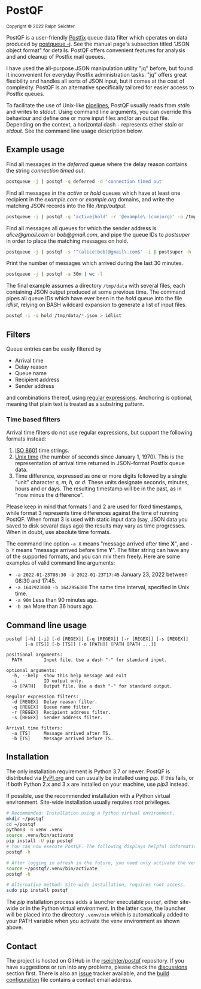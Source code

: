 # PostQF

<sup>Copyright © 2022 Ralph Seichter</sup>

PostQF is a user-friendly [Postfix](http://www.postfix.org/) queue data filter which operates on data produced by
[postqueue -j](http://www.postfix.org/postqueue.1.html). See the manual page's subsection titled "JSON object format"
for details. PostQF offers convenient features for analysis and and cleanup of Postfix mail queues.

I have used the all-purpose JSON manipulation utility "jq" before, but found it inconvenient for everyday Postfix
administration tasks. "jq" offers great flexibility and handles all sorts of JSON input, but it comes at the cost of
complexity. PostQF is an alternative specifically tailored for easier access to Postfix queues.

To facilitate the use of Unix-like [pipelines](https://en.wikipedia.org/wiki/Pipeline_%28Unix%29), PostQF usually reads
from _stdin_ and writes to _stdout_. Using command line arguments, you can override this behaviour and define one or
more input files and/or an output file. Depending on the context, a horizontal dash `-` represents either _stdin_ or
_stdout_. See the command line usage description below.

## Example usage

Find all messages in the _deferred_ queue where the delay reason contains the string _connection timed out_.

```bash
postqueue -j | postqf -q deferred -d 'connection timed out'
```

Find all messages in the _active_ or _hold_ queues which have at least one recipient in the _example.com_ or
_example.org_ domains, and write the matching JSON records into the file _/tmp/output_.

```bash
postqueue -j | postqf -q 'active|hold' -r '@example\.(com|org)' -o /tmp/output
```

Find all messages all queues for which the sender address is _alice@gmail.com_ or _bob@gmail.com_, and pipe the queue
IDs to _postsuper_ in order to place the matching messages on hold.

```bash
postqueue -j | postqf -s '^(alice|bob)@gmail\.com$' -i | postsuper -h -
```

Print the number of messages which arrived during the last 30 minutes.

```bash
postqueue -j | postqf -a 30m | wc -l
```

The final example assumes a directory `/tmp/data` with several files, each containing JSON output produced at some
previous time. The command pipes all queue IDs which have ever been in the _hold_ queue into the file _idlist_, relying
on BASH wildcard expansion to generate a list of input files.

```bash
postqf -i -q hold /tmp/data/*.json > idlist
```

## Filters

Queue entries can be easily filtered by

* Arrival time
* Delay reason
* Queue name
* Recipient address
* Sender address

and combinations thereof, using
[regular expressions](https://docs.python.org/3/library/re.html#regular-expression-syntax). Anchoring is optional,
meaning that plain text is treated as a substring pattern.

### Time based filters

Arrival time filters do not use regular expressions, but support the following formats instead:

1. [ISO 8601](https://en.wikipedia.org/wiki/ISO_8601) time strings.
2. [Unix time](https://en.wikipedia.org/wiki/Unix_time) (the number of seconds since January 1, 1970). This is the
   representation of arrival time returned in JSON-format Postfix queue data.
3. Time difference, expressed as one or more digits followed by a single "unit" character _s, m, h,_ or _d_. These units
   designate seconds, minutes, hours and or days. The resulting timestamp will be in the past, as in "now minus the
   difference".

Please keep in mind that formats 1 and 2 are used for fixed timestamps, while format 3 represents time differences
against the time of running PostQF. When format 3 is used with static input data (say, JSON data you saved to disk
sevaral days ago) the results may vary as time progresses. When in doubt, use absolute time formats.

The command line option `-a X` means "message arrived after time **X**", and `-b Y` means "message arrived before
time **Y**". The filter string can have any of the supported formats, and you can mix them freely. Here are some
examples of valid command line arguments:

* `-a 2022-01-23T08:30 -b 2022-01-23T17:45` January 23, 2022 between 08:30 and 17:45.
* `-a 1642923000 -b 1642956300` The same time interval, specified in Unix time.
* `-a 90m` Less than 90 minutes ago.
* `-b 36h` More than 36 hours ago.

## Command line usage

```
postqf [-h] [-i] [-d [REGEX]] [-q [REGEX]] [-r [REGEX]] [-s [REGEX]]
       [-a [TS]] [-b [TS]] [-o [PATH]] [PATH [PATH ...]]

positional arguments:
  PATH        Input file. Use a dash "-" for standard input.

optional arguments:
  -h, --help  show this help message and exit
  -i          ID output only.
  -o [PATH]   Output file. Use a dash "-" for standard output.

Regular expression filters:
  -d [REGEX]  Delay reason filter.
  -q [REGEX]  Queue name filter.
  -r [REGEX]  Recipient address filter.
  -s [REGEX]  Sender address filter.

Arrival time filters:
  -a [TS]     Message arrived after TS.
  -b [TS]     Message arrived before TS.
```

## Installation

The only installation requirement is Python 3.7 or newer. PostQF is distributed via
[PyPI.org](https://pypi.org/project/postqf/) and can usually be installed using _pip_. If this fails, or if both Python
2.x and 3.x are installed on your machine, use _pip3_ instead.

If possible, use the recommended installation with a Python virtual environment. Site-wide installation usually requires
root privileges.

```bash
# Recommended: Installation using a Python virtual environment.
mkdir ~/postqf
cd ~/postqf
python3 -m venv .venv
source .venv/bin/activate
pip install -U pip postqf
# You can now execute PostQF. The following displays helpful information:
postqf -h
```

```bash
# After logging in afresh in the future, you need only activate the venv again:
source ~/postqf/.venv/bin/activate
postqf -h
```

```bash
# Alternative method: Site-wide installation, requires root access.
sudo pip install postqf
```

The _pip_ installation process adds a launcher executable `postqf`, either site-wide or in the Python virtual
environment. In the latter case, the launcher will be placed into the directory `.venv/bin` which is automatically added
to your PATH variable when you activate the venv environment as shown above.

## Contact

The project is hosted on GitHub in the [rseichter/postqf](https://github.com/rseichter/postqf) repository. If you have
suggestions or run into any problems, please check the
[discussions](https://github.com/rseichter/postqf/discussions) section first. There is also an
[issue](https://github.com/rseichter/postqf/issues) tracker available, and the
[build configuration](https://github.com/rseichter/postqf/blob/master/setup.cfg) file contains a contact email address.

